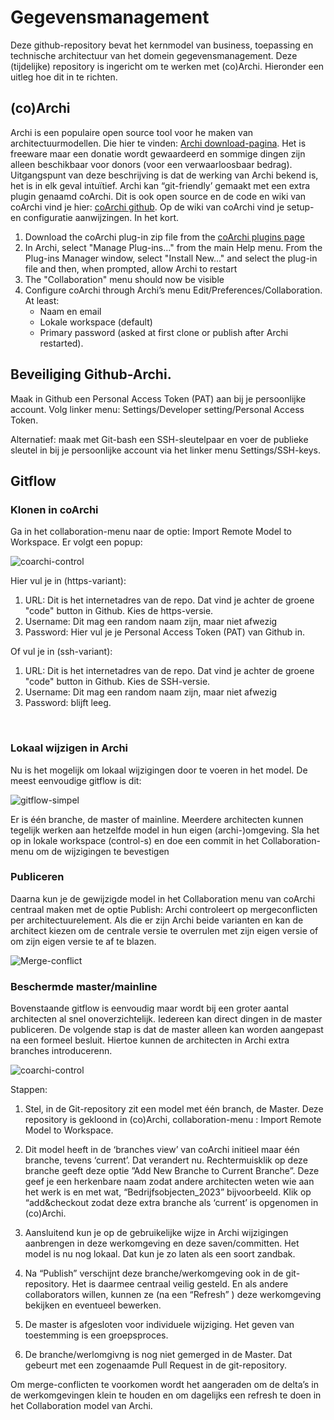 
# Gegevensmanagement
Deze github-repository bevat het kernmodel van business, toepassing en technische architectuur van het domein gegevensmanagement. Deze (tijdelijke) repository is ingericht om te werken met (co)Archi. Hieronder een uitleg hoe dit in te richten.

## (co)Archi
Archi is een populaire open source tool voor he maken van architectuurmodellen. Die hier te vinden: [Archi download-pagina](https://www.archimatetool.com/download/). Het is freeware maar een donatie wordt gewaardeerd en sommige dingen zijn alleen beschikbaar  voor donors (voor een verwaarloosbaar bedrag). Uitgangspunt van deze beschrijving is dat de werking van Archi bekend is, het is in elk geval intuïtief.
Archi kan “git-friendly’ gemaakt met een extra plugin genaamd coArchi. Dit is ook open source en de code en wiki van coArchi vind je hier: [coArchi github](https://github.com/archimatetool/archi-modelrepository-plugin). Op de wiki van coArchi vind je setup- en configuratie aanwijzingen.  In het kort. 
1.	Download the coArchi plug-in zip file from the [coArchi plugins page](https://www.archimatetool.com/plugins/) 
2.	In Archi, select "Manage Plug-ins..." from the main Help menu. From the Plug-ins Manager window, select "Install New..." and select the plug-in file and then, when prompted, allow Archi to restart
3.	The "Collaboration" menu should now be visible
4.	Configure coArchi through Archi’s menu Edit/Preferences/Collaboration. At least:
     * Naam en email
     * Lokale workspace (default)
     * Primary password (asked at first clone or publish after Archi restarted).
 
 

## Beveiliging Github-Archi. 
Maak in Github een Personal Access Token (PAT) aan bij je persoonlijke account. Volg linker menu:  Settings/Developer setting/Personal Access Token.

Alternatief: maak met Git-bash een SSH-sleutelpaar en voer de  publieke sleutel in bij je persoonlijke account via het linker menu Settings/SSH-keys. 

## Gitflow


### Klonen in coArchi

Ga in  het  collaboration-menu naar de optie: Import Remote Model to Workspace.  Er volgt een popup:

![coarchi-control](https://github.com/onderwijsarchitectuur/Gegevensmanagement/blob/master/images/Afbeelding4.png)

Hier vul je in (https-variant):
1. URL: Dit is het internetadres van de repo. Dat vind je achter de groene "code" button in Github. Kies de https-versie.
2. Username: Dit mag een random naam zijn, maar niet afwezig
3. Password: Hier vul je je Personal Access Token (PAT) van Github in. 

Of vul je in (ssh-variant):
1. URL: Dit is het internetadres van de repo. Dat vind je achter de groene "code" button in Github. Kies de SSH-versie.
2. Username: Dit mag een random naam zijn, maar niet afwezig
3. Password: blijft leeg. 

 

### Lokaal wijzigen in Archi
Nu is het mogelijk om lokaal wijzigingen door te voeren in het model.  De meest eenvoudige gitflow is dit:

![gitflow-simpel](https://github.com/onderwijsarchitectuur/Gegevensmanagement/blob/master/images/Afbeelding1.svg)

Er is één branche, de master of mainline. Meerdere architecten kunnen tegelijk werken aan hetzelfde model in hun eigen (archi-)omgeving.   Sla het op in lokale workspace (control-s) en doe een commit in het Collaboration-menu om de wijzigingen te bevestigen 
 

### Publiceren
Daarna kun je de gewijzigde model in het Collaboration menu van coArchi centraal maken met de optie Publish:
Archi controleert op mergeconflicten per architectuurelement. Als die er zijn Archi beide varianten en kan de architect kiezen om de centrale versie te overrulen met zijn eigen versie of om zijn eigen versie te af te blazen.

![Merge-conflict](https://github.com/onderwijsarchitectuur/Gegevensmanagement/blob/master/images/Afbeelding2.png) 

### Beschermde master/mainline
Bovenstaande gitflow is eenvoudig maar wordt bij een groter aantal architecten al snel onoverzichtelijk. Iedereen kan direct dingen in de master publiceren.  De volgende stap is dat de master alleen kan worden aangepast na een formeel besluit. Hiertoe kunnen de architecten in Archi extra branches introducerenn.

![coarchi-control](https://github.com/onderwijsarchitectuur/Gegevensmanagement/blob/master/images/Afbeelding3.png)
 
Stappen:
1.	Stel, in de Git-repository zit een model met één branch, de Master. Deze repository is gekloond in (co)Archi, collaboration-menu : Import Remote Model to Workspace.

2.	Dit model heeft in de ‘branches view’ van coArchi initieel maar één branche, tevens ‘current’. Dat verandert nu. Rechtermuisklik op deze branche geeft deze optie ”Add New Branche to Current Branche”. Deze geef je een herkenbare naam zodat andere architecten weten wie aan het werk is en met wat, “Bedrijfsobjecten_2023” bijvoorbeeld. Klik op “add&checkout  zodat deze extra branche als ‘current’ is opgenomen in (co)Archi. 

3.	Aansluitend kun je op de gebruikelijke wijze in Archi wijzigingen aanbrengen in deze werkomgeving en deze saven/committen. Het  model is nu nog lokaal. Dat kun je zo laten als een soort zandbak. 

4.	Na “Publish” verschijnt deze branche/werkomgeving ook in de git-repository. Het is daarmee centraal veilig gesteld. En als andere collaborators willen, kunnen ze (na een “Refresh” ) deze werkomgeving bekijken en eventueel bewerken.

5.	De master is afgesloten voor individuele wijziging. Het geven van toestemming is een groepsproces.

6.	De branche/werlomgivng is nog niet gemerged in de Master. Dat gebeurt met een zogenaamde Pull Request in de git-repository. 

Om merge-conflicten te voorkomen wordt het aangeraden om de delta’s  in de werkomgevingen klein te houden en om dagelijks een refresh te doen in het Collaboration model van Archi.
